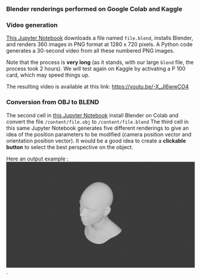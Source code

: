 ### Blender renderings performed on Google Colab and Kaggle

### Video generation

[This Jupyter Notebook](https://github.com/ZygoOoade/Blender_python/blob/main/make_a_360_surround_video_from_a_BLEND_file.ipynb) downloads a file named `file.blend`, installs Blender, and renders 360 images in PNG format at 1280 x 720 pixels. A Python code generates a 30-second video from all these numbered PNG images.

Note that the process is **very long** (as it stands, with our large `blend` file, the process took 2 hours). We will test again on Kaggle by activating a P 100 card, which may speed things up.

The resulting video is available at this link: https://youtu.be/-X_Jl6wwCO4

### Conversion from OBJ to BLEND
The second cell in [this Jupyter Notebook](https://github.com/ZygoOoade/Blender_python/blob/main/Visualisation_d'un_visage_3D_sur_Blender.ipynb) install Blender on Colab and convert the file `/content/file.obj` to `/content/file.blend`
The third cell in this same Jupyter Notebook generates five different renderings to give an idea of the position parameters to be modified (camera position vector and orientation position vector). It would be a good idea to create a **clickable button** to select the best perspective on the object.

Here an output example :
![Visage](https://github.com/ZygoOoade/Blender_python/blob/main/3D%20renderings/visage.png "Titre de l'image").
